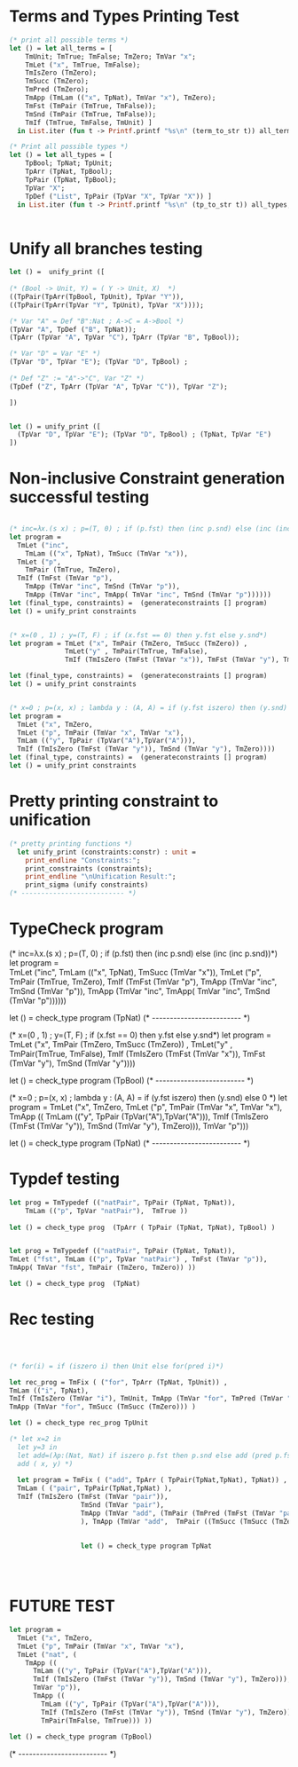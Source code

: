 # Terms and Types Printing Test
```ocaml 
(* print all possible terms *)
let () = let all_terms = [ 
    TmUnit; TmTrue; TmFalse; TmZero; TmVar "x"; 
    TmLet ("x", TmTrue, TmFalse); 
    TmIsZero (TmZero); 
    TmSucc (TmZero); 
    TmPred (TmZero); 
    TmApp (TmLam (("x", TpNat), TmVar "x"), TmZero); 
    TmFst (TmPair (TmTrue, TmFalse)); 
    TmSnd (TmPair (TmTrue, TmFalse)); 
    TmIf (TmTrue, TmFalse, TmUnit) ] 
  in List.iter (fun t -> Printf.printf "%s\n" (term_to_str t)) all_terms; print_endline ""

(* Print all possible types *)
let () = let all_types = [
    TpBool; TpNat; TpUnit; 
    TpArr (TpNat, TpBool); 
    TpPair (TpNat, TpBool); 
    TpVar "X"; 
    TpDef ("List", TpPair (TpVar "X", TpVar "X")) ] 
  in List.iter (fun t -> Printf.printf "%s\n" (tp_to_str t)) all_types; print_endline ""
  
```

# Unify all branches testing 
```ocaml 
let () =  unify_print ([
  
(* (Bool -> Unit, Y) = ( Y -> Unit, X)  *)  
((TpPair(TpArr(TpBool, TpUnit), TpVar "Y")), 
((TpPair(TpArr(TpVar "Y", TpUnit), TpVar "X")))); 

(* Var "A" = Def "B":Nat ; A->C = A->Bool *)
(TpVar "A", TpDef ("B", TpNat));
(TpArr (TpVar "A", TpVar "C"), TpArr (TpVar "B", TpBool)); 

(* Var "D" = Var "E" *)
(TpVar "D", TpVar "E"); (TpVar "D", TpBool) ; 
 
(* Def "Z" := "A"->"C", Var "Z" *)
(TpDef ("Z", TpArr (TpVar "A", TpVar "C")), TpVar "Z"); 

]) 


let () = unify_print ([
  (TpVar "D", TpVar "E"); (TpVar "D", TpBool) ; (TpNat, TpVar "E")
])

```

# Non-inclusive Constraint generation successful testing 
```ocaml

(* inc=λx.(s x) ; p=(T, 0) ; if (p.fst) then (inc p.snd) else (inc (inc p.snd))*)
let program =   
  TmLet ("inc",
    TmLam (("x", TpNat), TmSucc (TmVar "x")),
  TmLet ("p",
    TmPair (TmTrue, TmZero),
  TmIf (TmFst (TmVar "p"),
    TmApp (TmVar "inc", TmSnd (TmVar "p")),
    TmApp (TmVar "inc", TmApp( TmVar "inc", TmSnd (TmVar "p"))))))
let (final_type, constraints) =  (generateconstraints [] program)
let () = unify_print constraints


(* x=(0 , 1) ; y=(T, F) ; if (x.fst == 0) then y.fst else y.snd*)
let program = TmLet ("x", TmPair (TmZero, TmSucc (TmZero)) , 
              TmLet("y" , TmPair(TmTrue, TmFalse), 
              TmIf (TmIsZero (TmFst (TmVar "x")), TmFst (TmVar "y"), TmSnd (TmVar "y"))))

let (final_type, constraints) =  (generateconstraints [] program)
let () = unify_print constraints


(* x=0 ; p=(x, x) ; lambda y : (A, A) = if (y.fst iszero) then (y.snd) else 0 *)
let program = 
  TmLet ("x", TmZero, 
  TmLet ("p", TmPair (TmVar "x", TmVar "x"), 
  TmLam (("y", TpPair (TpVar("A"),TpVar("A"))), 
  TmIf (TmIsZero (TmFst (TmVar "y")), TmSnd (TmVar "y"), TmZero))))
let (final_type, constraints) =  (generateconstraints [] program)
let () = unify_print constraints

```


# Pretty printing constraint to unification 
```ocaml 
(* pretty printing functions *)
  let unify_print (constraints:constr) : unit =
    print_endline "Constraints:";
    print_constraints (constraints); 
    print_endline "\nUnification Result:";
    print_sigma (unify constraints)
(* -------------------------- *)
```

# TypeCheck program 

(* inc=λx.(s x) ; p=(T, 0) ; if (p.fst) then (inc p.snd) else (inc (inc p.snd))*)
let program =   
  TmLet ("inc",
    TmLam (("x", TpNat), TmSucc (TmVar "x")),
  TmLet ("p",
    TmPair (TmTrue, TmZero),
  TmIf (TmFst (TmVar "p"),
    TmApp (TmVar "inc", TmSnd (TmVar "p")),
    TmApp (TmVar "inc", TmApp( TmVar "inc", TmSnd (TmVar "p"))))))

let () = check_type program (TpNat)
(* -------------------------  *)

(* x=(0 , 1) ; y=(T, F) ; if (x.fst == 0) then y.fst else y.snd*)
let program = TmLet ("x", TmPair (TmZero, TmSucc (TmZero)) , 
TmLet("y" , TmPair(TmTrue, TmFalse), 
TmIf (TmIsZero (TmFst (TmVar "x")), TmFst (TmVar "y"), TmSnd (TmVar "y"))))

let () = check_type program (TpBool)
(* -------------------------  *)

(* x=0 ; p=(x, x) ; lambda y : (A, A) = if (y.fst iszero) then (y.snd) else 0 *)
let program = 
  TmLet ("x", TmZero, 
  TmLet ("p", TmPair (TmVar "x", TmVar "x"),
  TmApp ((
    TmLam (("y", TpPair (TpVar("A"),TpVar("A"))), 
    TmIf (TmIsZero (TmFst (TmVar "y")), TmSnd (TmVar "y"), TmZero))), 
    TmVar "p")))
  
let () = check_type program (TpNat)
(* -------------------------  *)


# Typdef testing 
```ocaml
let prog = TmTypedef (("natPair", TpPair (TpNat, TpNat)), 
    TmLam (("p", TpVar "natPair"),  TmTrue ))
  
let () = check_type prog  (TpArr ( TpPair (TpNat, TpNat), TpBool) )


let prog = TmTypedef (("natPair", TpPair (TpNat, TpNat)), 
TmLet ("fst", TmLam (("p", TpVar "natPair") , TmFst (TmVar "p")), 
TmApp( TmVar "fst", TmPair (TmZero, TmZero)) ))

let () = check_type prog  (TpNat)

```

# Rec testing 
```ocaml 



(* for(i) = if (iszero i) then Unit else for(pred i)*)

let rec_prog = TmFix ( ("for", TpArr (TpNat, TpUnit)) , 
TmLam (("i", TpNat), 
TmIf (TmIsZero (TmVar "i"), TmUnit, TmApp (TmVar "for", TmPred (TmVar "i"))) ), 
TmApp (TmVar "for", TmSucc (TmSucc (TmZero))) )

let () = check_type rec_prog TpUnit

(* let x=2 in 
  let y=3 in 
  let add=(λp:(Nat, Nat) if iszero p.fst then p.snd else add (pred p.fst) (succ p.snd)) in
  add ( x, y) *)
  
  let program = TmFix ( ("add", TpArr ( TpPair(TpNat,TpNat), TpNat)) , 
  TmLam ( ("pair", TpPair(TpNat,TpNat) ),
  TmIf (TmIsZero (TmFst (TmVar "pair")), 
                  TmSnd (TmVar "pair"), 
                  TmApp (TmVar "add", (TmPair (TmPred (TmFst (TmVar "pair")), TmSucc (TmSnd (TmVar "pair")))) ))
                  ), TmApp (TmVar "add",  TmPair ((TmSucc (TmSucc (TmZero))), (TmSucc (TmSucc (TmSucc (TmZero)))))))
                  

                  let () = check_type program TpNat
                  
                  
                
```



# FUTURE TEST 
``` ocaml 
let program = 
  TmLet ("x", TmZero, 
  TmLet ("p", TmPair (TmVar "x", TmVar "x"),
  TmLet ("nat", (
    TmApp ((
      TmLam (("y", TpPair (TpVar("A"),TpVar("A"))), 
      TmIf (TmIsZero (TmFst (TmVar "y")), TmSnd (TmVar "y"), TmZero))), 
      TmVar "p")), 
      TmApp ((
        TmLam (("y", TpPair (TpVar("A"),TpVar("A"))), 
        TmIf (TmIsZero (TmFst (TmVar "y")), TmSnd (TmVar "y"), TmZero))), 
        TmPair(TmFalse, TmTrue))) ))
  
let () = check_type program (TpBool)

```
(* -------------------------  *)